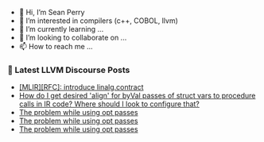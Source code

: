 - 👋 Hi, I’m Sean Perry
- 👀 I’m interested in compilers (c++, COBOL, llvm)
- 🌱 I’m currently learning ...
- 💞️ I’m looking to collaborate on ...
- 📫 How to reach me ...

<!---
s66perry/s66perry is a ✨ special ✨ repository because its `README.md` (this file) appears on your GitHub profile.
You can click the Preview link to take a look at your changes.
--->
### 📕 Latest LLVM Discourse Posts

<!-- DISCOURSE-LLVM:START -->
- [[MLIR][RFC]: introduce linalg.contract](https://discourse.llvm.org/t/mlir-rfc-introduce-linalg-contract/83589?page=2#post_36)
- [How do I get desired &#39;align&#39; for byVal passes of struct vars to procedure calls in IR code? Where should I look to configure that?](https://discourse.llvm.org/t/how-do-i-get-desired-align-for-byval-passes-of-struct-vars-to-procedure-calls-in-ir-code-where-should-i-look-to-configure-that/83956#post_1)
- [The problem while using opt passes](https://discourse.llvm.org/t/the-problem-while-using-opt-passes/83953#post_3)
- [The problem while using opt passes](https://discourse.llvm.org/t/the-problem-while-using-opt-passes/83953#post_2)
- [The problem while using opt passes](https://discourse.llvm.org/t/the-problem-while-using-opt-passes/83953#post_1)
<!-- DISCOURSE-LLVM:END -->

